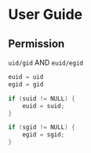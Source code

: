 
User Guide
===

Permission
---

`uid/gid` AND `euid/egid`

```C++
euid = uid
egid = gid

if (suid != NULL) {
    euid = suid;
}

if (sgid != NULL) {
    egid = sgid;
}
```

